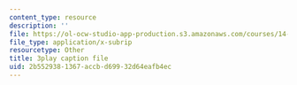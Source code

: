 ```yaml
---
content_type: resource
description: ''
file: https://ol-ocw-studio-app-production.s3.amazonaws.com/courses/14-73-the-challenge-of-world-poverty-spring-2011/2b5529381367accbd69932d64eafb4ec_qAS8Kh2pz9o.srt
file_type: application/x-subrip
resourcetype: Other
title: 3play caption file
uid: 2b552938-1367-accb-d699-32d64eafb4ec
---
```

